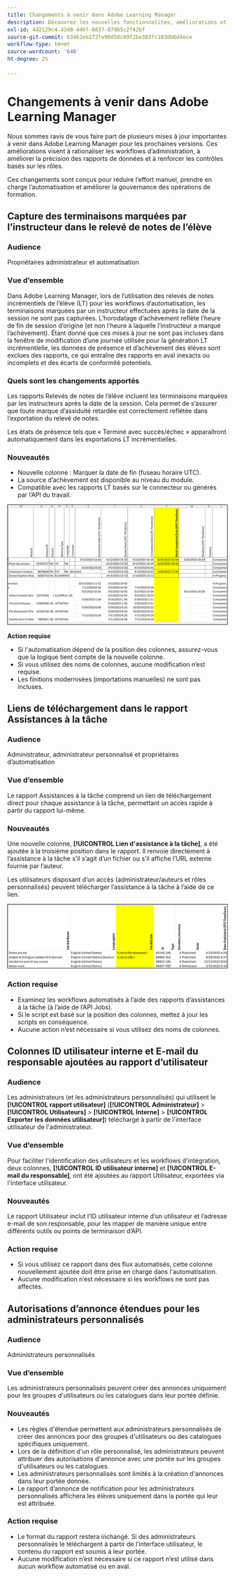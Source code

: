 ```yaml
---
title: Changements à venir dans Adobe Learning Manager
description: Découvrez les nouvelles fonctionnalités, améliorations et mises à jour importantes qui seront bientôt disponibles sur Adobe Learning Manager. Tenez-vous informé des changements afin de pouvoir planifier et tirer le meilleur parti des dernières améliorations.
exl-id: 4d2129c4-42d8-446f-8837-879b5c2f42bf
source-git-commit: 63462eb272fe90d58c89f2be383fc103db6d4ece
workflow-type: tm+mt
source-wordcount: '648'
ht-degree: 2%

---
```


# Changements à venir dans Adobe Learning Manager

Nous sommes ravis de vous faire part de plusieurs mises à jour importantes à venir dans Adobe Learning Manager pour les prochaines versions. Ces améliorations visent à rationaliser les workflows d’administration, à améliorer la précision des rapports de données et à renforcer les contrôles basés sur les rôles.

Ces changements sont conçus pour réduire l’effort manuel, prendre en charge l’automatisation et améliorer la gouvernance des opérations de formation.

## Capture des terminaisons marquées par l’instructeur dans le relevé de notes de l’élève

### Audience

Propriétaires administrateur et automatisation

### Vue d’ensemble

Dans Adobe Learning Manager, lors de l’utilisation des relevés de notes incrémentiels de l’élève (LT) pour les workflows d’automatisation, les terminaisons marquées par un instructeur effectuées après la date de la session ne sont pas capturées. L’horodatage d’achèvement reflète l’heure de fin de session d’origine (et non l’heure à laquelle l’instructeur a marqué l’achèvement). Étant donné que ces mises à jour ne sont pas incluses dans la fenêtre de modification d’une journée utilisée pour la génération LT incrémentielle, les données de présence et d’achèvement des élèves sont exclues des rapports, ce qui entraîne des rapports en aval inexacts ou incomplets et des écarts de conformité potentiels.

### Quels sont les changements apportés 

Les rapports Relevés de notes de l’élève incluent les terminaisons marquées par les instructeurs après la date de la session. Cela permet de s’assurer que toute marque d’assiduité retardée est correctement reflétée dans l’exportation du relevé de notes.

Les états de présence tels que « Terminé avec succès/échec » apparaîtront automatiquement dans les exportations LT incrémentielles.

### Nouveautés

* Nouvelle colonne : Marquer la date de fin (fuseau horaire UTC).
* La source d’achèvement est disponible au niveau du module.
* Compatible avec les rapports LT basés sur le connecteur ou générés par l’API du travail.

![](assets/capture-instructor.png)

**Action requise**

* Si l&#39;automatisation dépend de la position des colonnes, assurez-vous que la logique tient compte de la nouvelle colonne.
* Si vous utilisez des noms de colonnes, aucune modification n’est requise.
* Les finitions modernisées (importations manuelles) ne sont pas incluses.

## Liens de téléchargement dans le rapport Assistances à la tâche

### Audience

Administrateur, administrateur personnalisé et propriétaires d’automatisation

### Vue d’ensemble

Le rapport Assistances à la tâche comprend un lien de téléchargement direct pour chaque assistance à la tâche, permettant un accès rapide à partir du rapport lui-même.

### Nouveautés

Une nouvelle colonne, **[!UICONTROL Lien d&#39;assistance à la tâche]**, a été ajoutée à la troisième position dans le rapport. Il renvoie directement à l’assistance à la tâche s’il s’agit d’un fichier ou s’il affiche l’URL externe fournie par l’auteur.

Les utilisateurs disposant d’un accès (administrateur/auteurs et rôles personnalisés) peuvent télécharger l’assistance à la tâche à l’aide de ce lien.

![](assets/download-links-for-job-aid.png)

### Action requise

* Examinez les workflows automatisés à l’aide des rapports d’assistances à la tâche (à l’aide de l’API Jobs).
* Si le script est basé sur la position des colonnes, mettez à jour les scripts en conséquence.
* Aucune action n’est nécessaire si vous utilisez des noms de colonnes.

## Colonnes ID utilisateur interne et E-mail du responsable ajoutées au rapport d’utilisateur

### Audience

Les administrateurs (et les administrateurs personnalisés) qui utilisent le **[!UICONTROL rapport utilisateur]** (**[!UICONTROL Administrateur]** > **[!UICONTROL Utilisateurs]** > **[!UICONTROL Interne]** > **[!UICONTROL Exporter les données utilisateur]**) téléchargé à partir de l&#39;interface utilisateur de l&#39;administrateur.

### Vue d’ensemble

Pour faciliter l&#39;identification des utilisateurs et les workflows d&#39;intégration, deux colonnes, **[!UICONTROL ID utilisateur interne]** et **[!UICONTROL E-mail du responsable]**, ont été ajoutées au rapport Utilisateur, exportées via l&#39;interface utilisateur.

### Nouveautés

Le rapport Utilisateur inclut l’ID utilisateur interne d’un utilisateur et l’adresse e-mail de son responsable, pour les mapper de manière unique entre différents outils ou points de terminaison d’API.

### Action requise

* Si vous utilisez ce rapport dans des flux automatisés, cette colonne nouvellement ajoutée doit être prise en charge dans l&#39;automatisation.
* Aucune modification n’est nécessaire si les workflows ne sont pas affectés.

## Autorisations d’annonce étendues pour les administrateurs personnalisés

### Audience

Administrateurs personnalisés

### Vue d’ensemble

Les administrateurs personnalisés peuvent créer des annonces uniquement pour les groupes d&#39;utilisateurs ou les catalogues dans leur portée définie.

### Nouveautés

* Les règles d&#39;étendue permettent aux administrateurs personnalisés de créer des annonces pour des groupes d&#39;utilisateurs ou des catalogues spécifiques uniquement.
* Lors de la définition d&#39;un rôle personnalisé, les administrateurs peuvent attribuer des autorisations d&#39;annonce avec une portée sur les groupes d&#39;utilisateurs ou les catalogues.
* Les administrateurs personnalisés sont limités à la création d&#39;annonces dans leur portée donnée.
* Le rapport d’annonce de notification pour les administrateurs personnalisés affichera les élèves uniquement dans la portée qui leur est attribuée.

### Action requise

* Le format du rapport restera inchangé. Si des administrateurs personnalisés le téléchargent à partir de l’interface utilisateur, le contenu du rapport est soumis à leur portée.
* Aucune modification n’est nécessaire si ce rapport n’est utilisé dans aucun workflow automatisé ou en aval.
